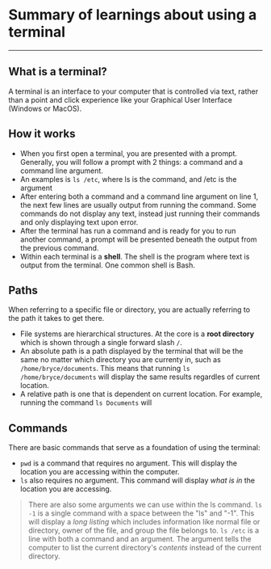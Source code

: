 # Summary of learnings about using a terminal
-----
## What is a terminal? 
A terminal is an interface to your computer that is controlled via text, rather than a point and click experience like your Graphical User Interface (Windows or MacOS). 

## How it works
* When you first open a terminal, you are presented with a prompt. Generally, you will follow a prompt with 2 things: a command and a command line argument. 
* An examples is ``ls /etc``, where ls is the command, and /etc is the argument
* After entering both a command and a command line argument on line 1, the next few lines are usually output from running the command. Some commands do not display any text, instead just running their commands and only displaying text upon error. 
* After the terminal has run a command and is ready for you to run another command, a prompt will be presented beneath the output from the previous command. 
* Within each terminal is a **shell**. The shell is the program where text is output from the terminal. One common shell is Bash.

## Paths
When referring to a specific file or directory, you are actually referring to the path it takes to get there. 
* File systems are hierarchical structures. At the core is a **root directory** which is shown through a single forward slash ``/``.
* An absolute path is a path displayed by the terminal that will be the same no matter which directory you are currenty in, such as ``/home/bryce/documents``. This means that running ``ls /home/bryce/documents`` will display the same results regardles of current location.
* A relative path is one that is dependent on current location. For example, running the command ``ls Documents`` will 

## Commands
There are basic commands that serve as a foundation of using the terminal:
* ``pwd`` is a command that requires no argument. This will display the location you are accessing within the computer.
* ``ls`` also requires no argument. This command will display *what is in* the location you are accessing. 
> There are also some arguments we can use within the ls command.
> ``ls -1`` is a single command with a space between the "ls" and "-1". This will display a *long listing* which includes information like normal file or directory, owner of the file, and group the file belongs to. 
> ``ls /etc`` is a line with both a command and an argument. The argument tells the computer to list the current directory's *contents* instead of the current directory.
> 
